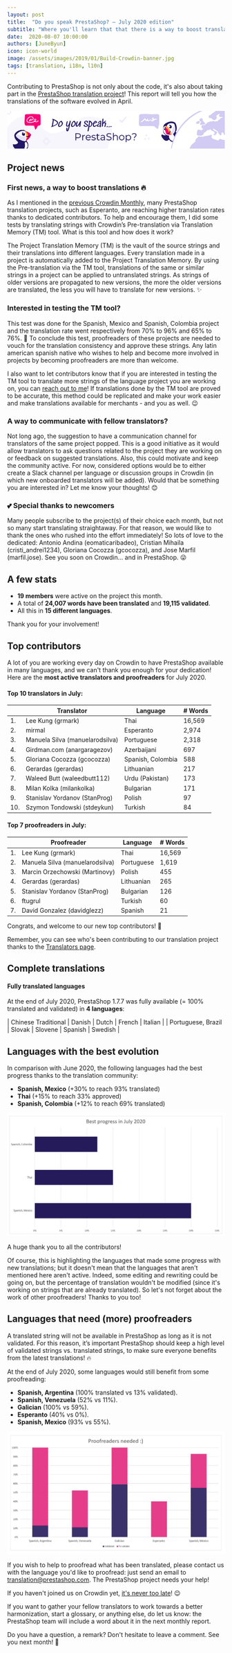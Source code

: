 ```yaml
---
layout: post
title:  "Do you speak PrestaShop? – July 2020 edition"
subtitle: "Where you'll learn that that there is a way to boost translations"
date:  2020-08-07 10:00:00
authors: [JuneByun]
icon: icon-world
image: /assets/images/2019/01/Build-Crowdin-banner.jpg
tags: [translation, i18n, l10n]
---
```


Contributing to PrestaShop is not only about the code, it's also about taking part in the [PrestaShop translation project](https://crowdin.com/project/prestashop-official)! This report will tell you how the translations of the software evolved in April.

![Crowdin Monthly banner](/assets/images/2019/01/Build-Crowdin-banner.jpg)

## Project news


### First news, a way to boost translations :fire:

As I mentioned in the [previous Crowdin Monthly](https://build.prestashop.com/news/do-you-speak-prestashop-june-2020/), many PrestaShop translation projects, such as Esperanto, are reaching higher translation rates thanks to dedicated contributors. To help and encourage them, I did some tests by translating strings with Crowdin’s Pre-translation via Translation Memory (TM) tool. What is this tool and how does it work? 

The Project Translation Memory (TM) is the vault of the source strings and their translations into different languages. Every translation made in a project is automatically added to the Project Translation Memory. By using the Pre-translation via the TM tool, translations of the same or similar strings in a project can be applied to untranslated strings. As strings of older versions are propagated to new versions, the more the older versions are translated, the less you will have to translate for new versions. :sparkles:


### Interested in testing the TM tool? 

This test was done for the Spanish, Mexico and Spanish, Colombia project and the translation rate went respectively from 70% to 96% and 65% to 76%. :tada: To conclude this test, proofreaders of these projects are needed to vouch for the translation consistency and approve these strings. Any latin american spanish native who wishes to help and become more involved in projects by becoming proofreaders are more than welcome. 

I also want to let contributors know that if you are interested in testing the TM tool to translate more strings of the language project you are working on, you can [reach out to me](https://crowdin.com/profile/june.byun)! If translations done by the TM tool are proved to be accurate, this method could be replicated and make your work easier and make translations available for merchants - and you as well. :wink:


### A way to communicate with fellow translators?

Not long ago, the suggestion to have a communication channel for translators of the same project popped. This is a good initiative as it would allow translators to ask questions related to the project they are working on or feedback on suggested translations. Also, this could motivate and keep the community active. 
For now, considered options would be to either create a Slack channel per language or discussion groups in Crowdin (in which new onboarded translators will be added). Would that be something you are interested in? Let me know your thoughts! :blush:


### :two_hearts: Special thanks to newcomers

Many people subscribe to the project(s) of their choice each month, but not so many start translating straightaway. For that reason, we would like to thank the ones who rushed into the effort immediately! So lots of love to the dedicated: Antonio Andina (eomaticaribadeo), Cristian Mihaila (cristi_andrei1234), Gloriana Cocozza (gcocozza), and Jose Marfil (marfil.jose). See you soon on Crowdin… and in PrestaShop. :stuck_out_tongue_winking_eye:


## A few stats

* **19 members** were active on the project this month.
* A total of **24,007 words have been translated** and **19,115 validated**.
* All this in **15 different languages**.

Thank you for your involvement!


## Top contributors

A lot of you are working every day on Crowdin to have PrestaShop available in many languages, and we can't thank you enough for your dedication! Here are the **most active translators and proofreaders** for July 2020.

#### Top 10 translators in July:

| |Translator | Language | # Words
|-|---------- | -------- | ----------------
 1. | Lee Kung (grmark) | Thai | 16,569
 2. | mirmal | Esperanto | 2,974
 3. | Manuela Silva (manuelarodsilva) | Portuguese | 2,318
 4. | Girdman.com (anargaragezov) | Azerbaijani | 697
 5. | Gloriana Cocozza (gcocozza) | Spanish, Colombia | 588
 6. | Gerardas (gerardas) | Lithuanian | 217
 7. | Waleed Butt (waleedbutt112) | Urdu (Pakistan) | 173
 8. | Milan Kolka (milankolka) | Bulgarian | 171
 9. | Stanislav Yordanov (StanProg) | Polish | 97
10. | Szymon Tondowski (stdeykun) | Turkish | 84


#### Top 7 proofreaders in July:

| | Proofreader | Language | # Words
|-| ---------- | -------- | ----------------
 1. | Lee Kung (grmark) | Thai | 16,569
 2. | Manuela Silva (manuelarodsilva) | Portuguese | 1,619
 3. | Marcin Orzechowski (Martinovy) | Polish | 455
 4. | Gerardas (gerardas) | Lithuanian | 265
 5. | Stanislav Yordanov (StanProg) | Bulgarian | 126
 6. | ftugrul | Turkish | 60
 7. | David Gonzalez (davidglezz) | Spanish | 21

Congrats, and welcome to our new top contributors! :clap:

Remember, you can see who's been contributing to our translation project thanks to the [Translators page](http://translators.prestashop.com/).


## Complete translations

#### Fully translated languages

At the end of July 2020, PrestaShop 1.7.7 was fully available (= 100% translated and validated) in **4 languages**:

| Chinese Traditional | Danish | Dutch | French | Italian |
| Portuguese, Brazil | Slovak | Slovene | Spanish | Swedish | 


## Languages with the best evolution

In comparison with June 2020, the following languages had the best progress thanks to the translation community:

* **Spanish, Mexico** (+30% to reach 93% translated)
* **Thai** (+15% to reach 33% approved)
* **Spanish, Colombia** (+12% to reach 69% translated)

![Best translation progress for July 2020](/assets/images/2020/07/build-crowdin-progress-july20.png)

A huge thank you to all the contributors!

Of course, this is highlighting the languages that made some progress with new translations; but it doesn't mean that the languages that aren't mentioned here aren't active. Indeed, some editing and rewriting could be going on, but the percentage of translation wouldn't be modified (since it's working on strings that are already translated). So let's not forget about the work of other proofreaders! Thanks to you too!


## Languages that need (more) proofreaders

A translated string will not be available in PrestaShop as long as it is not validated. For this reason, it’s important PrestaShop should keep a high level of validated strings vs. translated strings, to make sure everyone benefits from the latest translations! :fire:

At the end of July 2020, some languages would still benefit from some proofreading:

* **Spanish, Argentina** (100% translated vs 13% validated).
* **Spanish, Venezuela** (52% vs 11%).
* **Galician** (100% vs 59%).
* **Esperanto** (40% vs 0%).
* **Spanish, Mexico** (93% vs 55%).

![Languages that need proofreading](/assets/images/2020/07/build-crowdin-proofreading-july20.png)

If you wish to help to proofread what has been translated, please contact us with the language you'd like to proofread: just send an email to translation@prestashop.com. The PrestaShop project needs your help!

If you haven't joined us on Crowdin yet, [it's never too late](https://crowdin.com/project/prestashop-official)! :wink:

If you want to gather your fellow translators to work towards a better harmonization, start a glossary, or anything else, do let us know: the PrestaShop team will include a word about it in the next monthly report.

Do you have a question, a remark? Don't hesitate to leave a comment. See you next month! :raising_hand:
